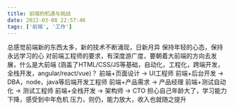 ```yaml
---
title: 前端的机遇与挑战
date: 2022-03-08 22:57:46
tags: ['前端', '工作']
---
```


总感觉前端新的东西太多，新的技术不断涌现，日新月异
保持年轻的心态，保持永远学习的心
对前端工程师的要求，有深度游广度，要朝着大前端的方向去发展，什么是大前端 (涵盖了HTML/CSS/JS等基础，自动化，工程化，跨端开发，全栈开发，angular/react/vue)？
前端+页面设计 -> UI工程师
前端+后台开发 -> DBA，node，java等后端开发工程师
前端+产品需求 -> 产品经理
前端+测试自动化 -> 测试工程师
前端+全栈开发 -> 架构师 -> CTO
担心自己年龄大了，学习能力下降，感受到中年危机
压力，则仍，能力放大，收入也就随之提升